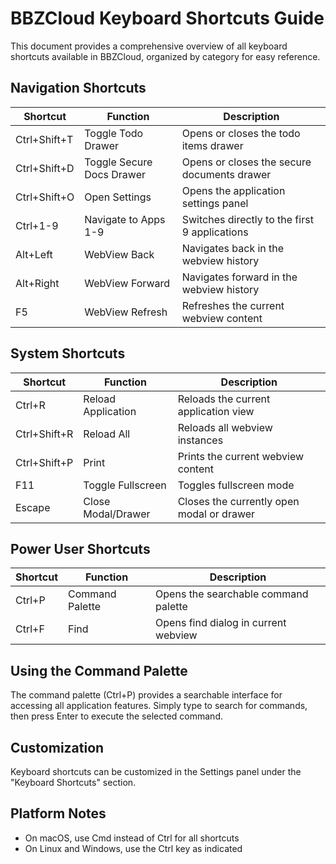 # BBZCloud Keyboard Shortcuts Guide

This document provides a comprehensive overview of all keyboard shortcuts available in BBZCloud, organized by category for easy reference.

## Navigation Shortcuts

| Shortcut     | Function                  | Description                                   |
| ------------ | ------------------------- | --------------------------------------------- |
| Ctrl+Shift+T | Toggle Todo Drawer        | Opens or closes the todo items drawer         |
| Ctrl+Shift+D | Toggle Secure Docs Drawer | Opens or closes the secure documents drawer   |
| Ctrl+Shift+O | Open Settings             | Opens the application settings panel          |
| Ctrl+1-9     | Navigate to Apps 1-9      | Switches directly to the first 9 applications |
| Alt+Left     | WebView Back              | Navigates back in the webview history         |
| Alt+Right    | WebView Forward           | Navigates forward in the webview history      |
| F5           | WebView Refresh           | Refreshes the current webview content         |

## System Shortcuts

| Shortcut     | Function           | Description                               |
| ------------ | ------------------ | ----------------------------------------- |
| Ctrl+R       | Reload Application | Reloads the current application view      |
| Ctrl+Shift+R | Reload All         | Reloads all webview instances             |
| Ctrl+Shift+P | Print              | Prints the current webview content        |
| F11          | Toggle Fullscreen  | Toggles fullscreen mode                   |
| Escape       | Close Modal/Drawer | Closes the currently open modal or drawer |

## Power User Shortcuts

| Shortcut | Function        | Description                          |
| -------- | --------------- | ------------------------------------ |
| Ctrl+P   | Command Palette | Opens the searchable command palette |
| Ctrl+F   | Find            | Opens find dialog in current webview |

## Using the Command Palette

The command palette (Ctrl+P) provides a searchable interface for accessing all application features. Simply type to search for commands, then press Enter to execute the selected command.

## Customization

Keyboard shortcuts can be customized in the Settings panel under the "Keyboard Shortcuts" section.

## Platform Notes

- On macOS, use Cmd instead of Ctrl for all shortcuts
- On Linux and Windows, use the Ctrl key as indicated
